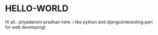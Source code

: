 # HELLO-WORLD
Hi all..
priyadarsini pradhan here. i like python and django(interesting part for web developing)
